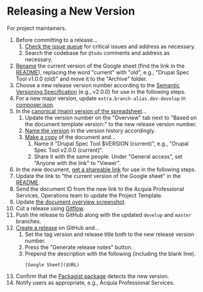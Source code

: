 # Releasing a New Version

For project maintainers.

1. Before committing to a release...
    1. [Check the issue queue](https://github.com/acquia/drupal-spec-tool/issues) for critical issues and address as necessary.
    1. Search the codebase for `@todo` comments and address as necessary.
1. [Rename](https://support.google.com/docs/answer/49114) the current version of the Google sheet (find the link in the [README](README.md)), replacing the word "current" with "old", e.g., "Drupal Spec Tool v1.0.0 (old)" and move it to the "Archive" folder.
1. Choose a new release version number according to the [Semantic Versioning Specification](https://semver.org/) (e.g., v2.0.0) for use in the following steps.
1. For a new major version, update `extra.branch-alias.dev-develop` in [composer.json](../composer.json).
1. In the [canonical (main) version of the spreadsheet](https://docs.google.com/spreadsheets/d/1GDNEzJe_rWdM3oG_kbBEH8r11Pcy4a1xJ1oglVBsZRE/edit)...
    1. Update the version number on the "Overview" tab next to "Based on the document template version:" to the new release version number.
    1. [Name the version](https://support.google.com/docs/answer/190843) in the version history accordingly.
    1. [Make a copy](https://support.google.com/docs/answer/49114) of the document and...
        1. Name it "Drupal Spec Tool $VERSION (current)", e.g., "Drupal Spec Tool v2.0.0 (current)".
        1. Share it with the same people. Under "General access", set "Anyone with the link" to "Viewer".
1. In the new document, [get a shareable link](https://support.google.com/docs/answer/2494822) for use in the following steps.
1. Update the link to "the current version of the Google sheet" in the [README](README.md).
1. Send the document ID from the new link to the Acquia Professional Services, Operations team to update the Project Template.
1. Update [the document overview screenshot](images/screenshot.png).
1. Cut a release using [Gitflow](https://github.com/nvie/gitflow).
1. Push the release to GitHub along with the updated `develop` and `master` branches.
1. [Create a release](https://help.github.com/articles/creating-releases/) on GitHub and...
    1. Set the tag version and release title both to the new release version number.
    2. Press the "Generate release notes" button.
    3. Prepend the description with the following (including the blank line).
        ```
        [Google Sheet]($URL)

        ```
1. Confirm that the [Packagist package](https://packagist.org/packages/acquia/drupal-spec-tool) detects the new version.
1. Notify users as appropriate, e.g., Acquia Professional Services.
